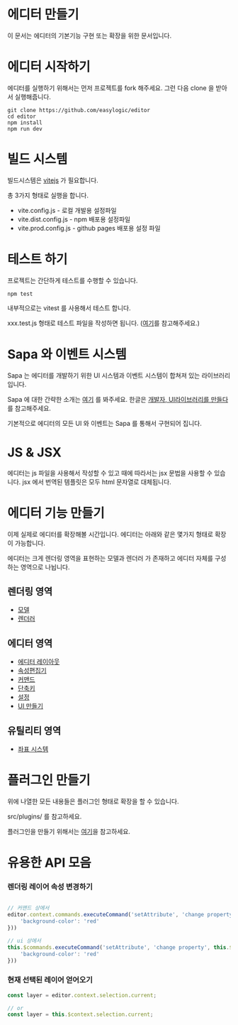 # 에디터 만들기 

이 문서는 에디터의 기본기능 구현 또는 확장을 위한 문서입니다. 


# 에디터 시작하기 

에디터를 실행하기 위해서는 먼저 프로젝트를 fork 해주세요. 
그런 다음 clone 을 받아서 실행해줍니다. 

```
git clone https://github.com/easylogic/editor 
cd editor
npm install 
npm run dev 
```

# 빌드 시스템 

빌드시스템은 [vitejs](https://vitejs.dev/) 가 필요합니다.  

총 3가지 형태로 실행을 합니다. 

* vite.config.js - 로컬 개발용 설정파일 
* vite.dist.config.js - npm 배포용 설정파일 
* vite.prod.config.js - github pages 배포용 설정 파일 

# 테스트 하기 

프로젝트는 간단하게 테스트를 수행할 수 있습니다. 

```
npm test 
```

내부적으로는 vitest 를 사용해서 테스트 합니다. 

xxx.test.js 형태로 테스트 파일을 작성하면 됩니다. ([여기](src/elf/core/parser/PathParser.test.js)를 참고해주세요.)

# Sapa 와 이벤트 시스템 

Sapa 는 에디터를 개발하기 위한 UI 시스템과  이벤트 시스템이 합쳐져 있는 라이브러리입니다. 

Sapa 에 대한 간략한 소개는 [여기](https://sapa.easylogic.studio/) 를 봐주세요. 
한글은 [개발자, UI라이브러리를 만들다](https://velog.io/@easylogic/%EA%B0%9C%EB%B0%9C%EC%9E%90-UI-%EB%9D%BC%EC%9D%B4%EB%B8%8C%EB%9F%AC%EB%A6%AC%EB%A5%BC-%EB%A7%8C%EB%93%A4%EB%8B%A4)를 참고해주세요.

기본적으로 에디터의 모든 UI 와 이벤트는 Sapa 를 통해서 구현되어 집니다. 

# JS & JSX 

에디터는 js 파일을 사용해서 작성할 수 있고 때에 따라서는 jsx 문법을 사용할 수 있습니다.  jsx 에서 번역된 템플릿은 모두 html 문자열로 대체됩니다. 


# 에디터 기능 만들기 

이제 실제로 에디터를 확장해볼 시간입니다. 에디터는 아래와 같은 몇가지 형태로 확장이 가능합니다. 

에디터는 크게  렌더링 영역을 표현하는  모델과 렌더러 가 존재하고  에디터 자체를 구성하는 영역으로 나뉩니다. 

## 렌더링 영역 

* [모델](./Model.md)
* [렌더러](./Renderer.md)

## 에디터 영역 

* [에디터 레이아웃](./Layout.md) 
* [속성편집기](./Inspector.md) 
* [커맨드](./Command.md) 
* [단축키](./Shortcut.md) 
* [설정](./Config.md)
* [UI 만들기](./UI.md)

## 유틸리티 영역 

* [좌표 시스템](./Geometry.md)

# 플러그인 만들기 

위에 나열한 모든 내용들은 플러그인 형태로 확장을 할 수 있습니다. 

src/plugins/ 를 참고하세요. 

플러그인을 만들기 위해서는 [여기](./Plugin.md)을 참고하세요.


# 유용한 API 모음 

### 렌더링 레이어 속성 변경하기 

```js

// 커맨드 상에서 
editor.context.commands.executeCommand('setAttribute', 'change property', editor.context.selection.packByValue({
    'background-color': 'red'
}))

// ui 상에서 
this.$commands.executeCommand('setAttribute', 'change property', this.$context.selection.packByValue({
    'background-color': 'red'
}))

```

### 현재 선택된 레이어 얻어오기 

```js
const layer = editor.context.selection.current;

// or 
const layer = this.$context.selection.current;

```
